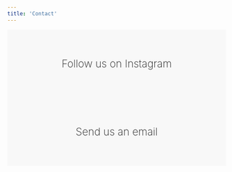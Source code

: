 ```yaml
---
title: 'Contact'
---
```


<div class="container_coorg">
  <div class="button" style="background-color: #f8f8f8; display: flex; align-items: center; justify-content: center; padding: 40px; transition: transform 0.3s ease, box-shadow 0.3s ease;">
    <a href="https://www.instagram.com/montreal.cup/?hl=en" style="text-decoration: none; font-weight: 200;">
      <p style="text-align: center; font-size: x-large; font-weight: 200;">Follow us on Instagram</p>
    </a>
  </div>

  <div class="button" style="background-color: #f8f8f8; display: flex; align-items: center; justify-content: center; padding: 40px; transition: transform 0.3s ease, box-shadow 0.3s ease;">
    <a href="mailto:montrealcup@gmail.com" style="text-decoration: none; font-weight: 200;">
      <p style="text-align: center; font-size: x-large; font-weight: 200;">Send us an email</p>
    </a>
  </div>
</div>